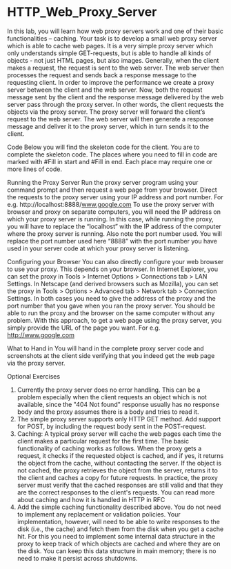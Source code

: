 # HTTP_Web_Proxy_Server

In this lab, you will learn how web proxy servers work and one of their basic functionalities – caching. Your task is to develop a small web proxy server which is able to cache web pages. It is a very simple proxy server which only understands simple GET-requests, but is able to handle all kinds of objects - not just HTML pages, but also images. Generally, when the client makes a request, the request is sent to the web server. The web server then processes the request and sends back a response message to the requesting client. In order to improve the performance we create a proxy server between the client and the web server. Now, both the request message sent by the client and the response message delivered by the web server pass through the proxy server. In other words, the client requests the objects via the proxy server. The proxy server will forward the client’s request to the web server. The web server will then generate a response message and deliver it to the proxy server, which in turn sends it to the client. 

Code
Below you will find the skeleton code for the client. You are to complete the skeleton code. The places where you need to fill in code are marked with #Fill in start and #Fill in end. Each place may require one or more lines of code. 

Running	the	Proxy	Server 
Run the proxy server program using your command prompt and then request a web page from your browser. Direct the requests to the proxy server using your IP address and port number. 
For e.g. http://localhost:8888/www.google.com 
To use the proxy server with browser and proxy on separate computers, you will need the IP address on which your proxy server is running. In this case, while running the proxy, you will have to replace the “localhost” with the IP address of the computer where the proxy server is running. Also note the port number used. You will replace the port number used here “8888” with the port number you have used in your server code at which your proxy server is listening.

Configuring	your Browser 
You can also directly configure your web browser to use your proxy. This depends on your browser. In Internet Explorer, you can set the proxy in Tools > Internet Options > Connections tab > LAN Settings. In Netscape (and derived browsers such as Mozilla), you can set the proxy in Tools > Options > Advanced tab > Network tab > Connection Settings. In both cases you need to give the address of the proxy and the port number that you gave when you ran the proxy server. You should be able to run the proxy and the browser on the same computer without any problem. With this approach, to get a web page using the proxy server, you simply provide the URL of the page you want.
For e.g. http://www.google.com

What	to	Hand	in
You will hand in the complete proxy server code and screenshots at the client side verifying that you
indeed get the web page via the proxy server.


Optional	Exercises
1. Currently the proxy server does no error handling. This can be a problem especially when the client requests an object which is not available, since the "404 Not found" response usually has no response body and the proxy assumes there is a body and tries to read it.
2. The simple proxy server supports only HTTP GET method. Add support for POST, by including the request body sent in the POST-request.
3. Caching: A typical proxy server will cache the web pages each time the client makes a particular request for the first time. The basic functionality of caching works as follows. When the proxy gets a request, it checks if the requested object is cached, and if yes, it returns the object from the cache, without contacting the server. If the object is not cached, the proxy retrieves the object from the server, returns it to the client and caches a copy for future requests. In practice, the proxy server must verify that the cached responses are still valid and that they are the correct responses to the client's requests. You can read more about caching and how it is handled in HTTP in RFC
2068. Add the simple caching functionality described above. You do not need to implement any replacement or validation policies. Your implementation, however, will need to be able to write responses to the disk (i.e., the cache) and fetch them from the disk when you get a cache hit. For this you need to implement some internal data structure in the proxy to keep track of which objects are cached and where they are on the disk. You can keep this data structure in main memory; there is no need to make it persist across shutdowns.
